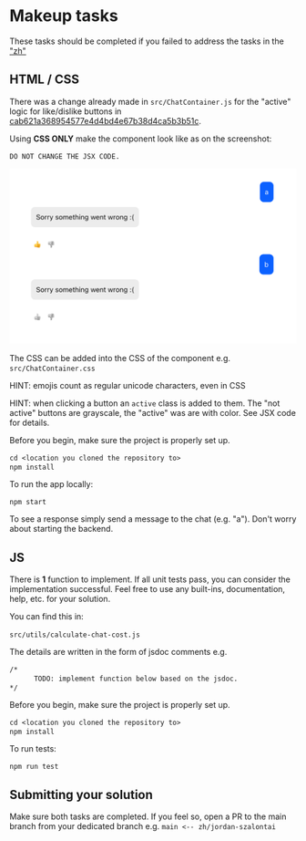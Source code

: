 # Makeup tasks

These tasks should be completed if you failed to address the tasks in the ["zh"](https://github.com/szalontaijordan/nye-2025-zh/tree/main)

## HTML / CSS

There was a change already made in `src/ChatContainer.js` for the "active" logic for like/dislike buttons in [cab621a368954577e4d4bd4e67b38d4ca5b3b51c](https://github.com/szalontaijordan/nye-2025-zh-2/commit/cab621a368954577e4d4bd4e67b38d4ca5b3b51c).

Using **CSS ONLY** make the component look like as on the screenshot:

```
DO NOT CHANGE THE JSX CODE.
```


![reference](./like-dislike.png)

The CSS can be added into the CSS of the component e.g. `src/ChatContainer.css`

HINT: emojis count as regular unicode characters, even in CSS

HINT: when clicking a button an `active` class is added to them. The "not active" buttons are grayscale, the "active" was are with color. See JSX code for details.

Before you begin, make sure the project is properly set up.

```
cd <location you cloned the repository to>
npm install
```
To run the app locally:
```
npm start
```

To see a response simply send a message to the chat (e.g. "a"). Don't worry about starting the backend.

## JS

There is **1** function to implement. If all unit tests pass, you can consider the implementation successful. Feel free to use any built-ins, documentation, help, etc. for your solution.

You can find this in:

`src/utils/calculate-chat-cost.js`

The details are written in the form of jsdoc comments e.g.
```
/*
      TODO: implement function below based on the jsdoc.
*/
 ```
Before you begin, make sure the project is properly set up.

```
cd <location you cloned the repository to>
npm install
```
To run tests:
```
npm run test
```

## Submitting your solution
Make sure both tasks are completed. If you feel so, open a PR to the main branch from your dedicated branch e.g. `main <-- zh/jordan-szalontai`


